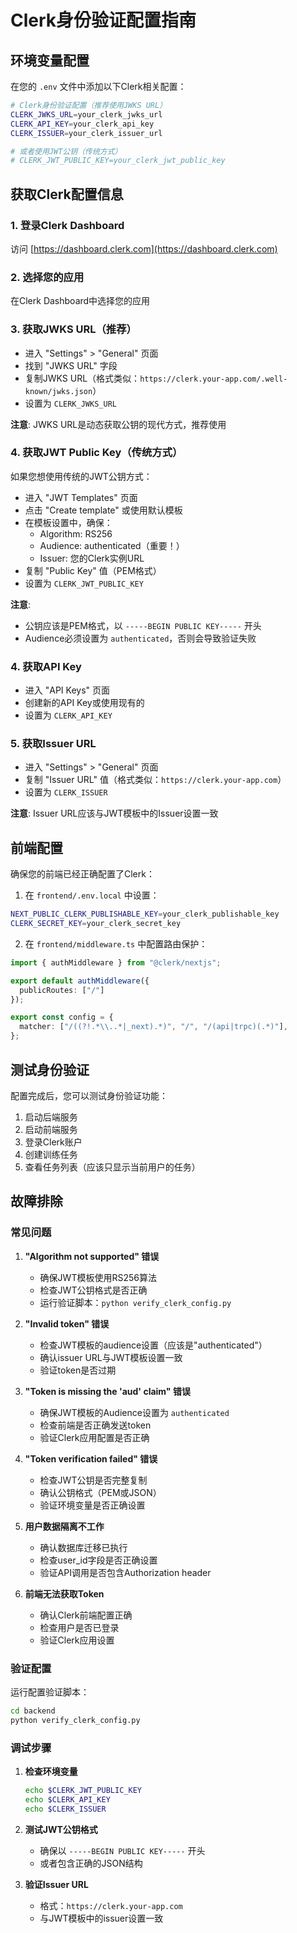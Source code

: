# Clerk身份验证配置指南

## 环境变量配置

在您的 `.env` 文件中添加以下Clerk相关配置：

```bash
# Clerk身份验证配置（推荐使用JWKS URL）
CLERK_JWKS_URL=your_clerk_jwks_url
CLERK_API_KEY=your_clerk_api_key
CLERK_ISSUER=your_clerk_issuer_url

# 或者使用JWT公钥（传统方式）
# CLERK_JWT_PUBLIC_KEY=your_clerk_jwt_public_key
```

## 获取Clerk配置信息

### 1. 登录Clerk Dashboard
访问 [https://dashboard.clerk.com](https://dashboard.clerk.com)

### 2. 选择您的应用
在Clerk Dashboard中选择您的应用

### 3. 获取JWKS URL（推荐）
- 进入 "Settings" > "General" 页面
- 找到 "JWKS URL" 字段
- 复制JWKS URL（格式类似：`https://clerk.your-app.com/.well-known/jwks.json`）
- 设置为 `CLERK_JWKS_URL`

**注意**: JWKS URL是动态获取公钥的现代方式，推荐使用

### 4. 获取JWT Public Key（传统方式）
如果您想使用传统的JWT公钥方式：
- 进入 "JWT Templates" 页面
- 点击 "Create template" 或使用默认模板
- 在模板设置中，确保：
  - Algorithm: RS256
  - Audience: authenticated（重要！）
  - Issuer: 您的Clerk实例URL
- 复制 "Public Key" 值（PEM格式）
- 设置为 `CLERK_JWT_PUBLIC_KEY`

**注意**: 
- 公钥应该是PEM格式，以 `-----BEGIN PUBLIC KEY-----` 开头
- Audience必须设置为 `authenticated`，否则会导致验证失败

### 4. 获取API Key
- 进入 "API Keys" 页面
- 创建新的API Key或使用现有的
- 设置为 `CLERK_API_KEY`

### 5. 获取Issuer URL
- 进入 "Settings" > "General" 页面
- 复制 "Issuer URL" 值（格式类似：`https://clerk.your-app.com`）
- 设置为 `CLERK_ISSUER`

**注意**: Issuer URL应该与JWT模板中的Issuer设置一致

## 前端配置

确保您的前端已经正确配置了Clerk：

1. 在 `frontend/.env.local` 中设置：
```bash
NEXT_PUBLIC_CLERK_PUBLISHABLE_KEY=your_clerk_publishable_key
CLERK_SECRET_KEY=your_clerk_secret_key
```

2. 在 `frontend/middleware.ts` 中配置路由保护：
```typescript
import { authMiddleware } from "@clerk/nextjs";

export default authMiddleware({
  publicRoutes: ["/"]
});

export const config = {
  matcher: ["/((?!.*\\..*|_next).*)", "/", "/(api|trpc)(.*)"],
};
```

## 测试身份验证

配置完成后，您可以测试身份验证功能：

1. 启动后端服务
2. 启动前端服务
3. 登录Clerk账户
4. 创建训练任务
5. 查看任务列表（应该只显示当前用户的任务）

## 故障排除

### 常见问题

1. **"Algorithm not supported" 错误**
   - 确保JWT模板使用RS256算法
   - 检查JWT公钥格式是否正确
   - 运行验证脚本：`python verify_clerk_config.py`

2. **"Invalid token" 错误**
   - 检查JWT模板的audience设置（应该是"authenticated"）
   - 确认issuer URL与JWT模板设置一致
   - 验证token是否过期

3. **"Token is missing the 'aud' claim" 错误**
   - 确保JWT模板的Audience设置为 `authenticated`
   - 检查前端是否正确发送token
   - 验证Clerk应用配置是否正确

3. **"Token verification failed" 错误**
   - 检查JWT公钥是否完整复制
   - 确认公钥格式（PEM或JSON）
   - 验证环境变量是否正确设置

4. **用户数据隔离不工作**
   - 确认数据库迁移已执行
   - 检查user_id字段是否正确设置
   - 验证API调用是否包含Authorization header

5. **前端无法获取Token**
   - 确认Clerk前端配置正确
   - 检查用户是否已登录
   - 验证Clerk应用设置

### 验证配置

运行配置验证脚本：
```bash
cd backend
python verify_clerk_config.py
```

### 调试步骤

1. **检查环境变量**
   ```bash
   echo $CLERK_JWT_PUBLIC_KEY
   echo $CLERK_API_KEY
   echo $CLERK_ISSUER
   ```

2. **测试JWT公钥格式**
   - 确保以 `-----BEGIN PUBLIC KEY-----` 开头
   - 或者包含正确的JSON结构

3. **验证Issuer URL**
   - 格式：`https://clerk.your-app.com`
   - 与JWT模板中的issuer设置一致 